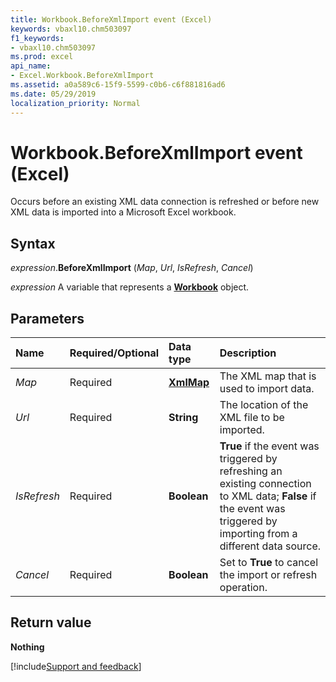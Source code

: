 ```yaml
---
title: Workbook.BeforeXmlImport event (Excel)
keywords: vbaxl10.chm503097
f1_keywords:
- vbaxl10.chm503097
ms.prod: excel
api_name:
- Excel.Workbook.BeforeXmlImport
ms.assetid: a0a589c6-15f9-5599-c0b6-c6f881816ad6
ms.date: 05/29/2019
localization_priority: Normal
---
```



# Workbook.BeforeXmlImport event (Excel)

Occurs before an existing XML data connection is refreshed or before new XML data is imported into a Microsoft Excel workbook.


## Syntax

_expression_.**BeforeXmlImport** (_Map_, _Url_, _IsRefresh_, _Cancel_)

_expression_ A variable that represents a **[Workbook](Excel.Workbook.md)** object.


## Parameters

|Name|Required/Optional|Data type|Description|
|:-----|:-----|:-----|:-----|
| _Map_|Required| **[XmlMap](Excel.XmlMap.md)**|The XML map that is used to import data.|
| _Url_|Required| **String**|The location of the XML file to be imported.|
| _IsRefresh_|Required| **Boolean**| **True** if the event was triggered by refreshing an existing connection to XML data; **False** if the event was triggered by importing from a different data source.|
| _Cancel_|Required| **Boolean**|Set to **True** to cancel the import or refresh operation.|

## Return value

**Nothing**



[!include[Support and feedback](~/includes/feedback-boilerplate.md)]